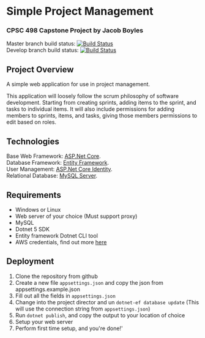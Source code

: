 # Simple Project Management

### CPSC 498 Capstone Project by Jacob Boyles


Master branch build status: [![Build Status](https://dev.azure.com/fixterjake0899/Capstone/_apis/build/status/fixterjake.SimpleProjectManagement?branchName=master)](https://dev.azure.com/fixterjake0899/Capstone/_build/latest?definitionId=11&branchName=master)  
Develop branch build status: [![Build Status](https://dev.azure.com/fixterjake0899/Capstone/_apis/build/status/fixterjake.SimpleProjectManagement?branchName=develop)](https://dev.azure.com/fixterjake0899/Capstone/_build/latest?definitionId=11&branchName=develop)  

## Project Overview

A simple web application for use in project management.

This application will loosely follow the scrum philosophy of software development.
Starting from creating sprints, adding items to the sprint, and tasks to individual items.
It will also include permissions for adding members to sprints, items, and tasks, giving those members permissions to edit based on roles.

## Technologies

Base Web Framework: [ASP.Net Core](https://dotnet.microsoft.com/apps/aspnet).  
Database Framework: [Entity Framework](https://docs.microsoft.com/en-us/ef/).  
User Management: [ASP.Net Core Identity](https://docs.microsoft.com/en-us/aspnet/core/security/authentication/identity?view=aspnetcore-3.1&tabs=visual-studio).  
Relational Database: [MySQL Server](https://dev.mysql.com/downloads/mysql/).

## Requirements

- Windows or Linux
- Web server of your choice (Must support proxy)
- MySQL
- Dotnet 5 SDK
- Entity framework Dotnet CLI tool
- AWS credentials, find out more [here](https://docs.aws.amazon.com/cli/latest/userguide/cli-configure-files.html)

## Deployment
1. Clone the repository from github
2. Create a new file `appsettings.json` and copy the json from appsettings.example.json
3. Fill out all the fields in `appsettings.json`
4. Change into the project director and un `dotnet-ef database update` (This will use the connection string from `appsettings.json`)
5. Run `dotnet publish`, and copy the output to your location of choice
6. Setup your web server
7. Perform first time setup, and you're done!'